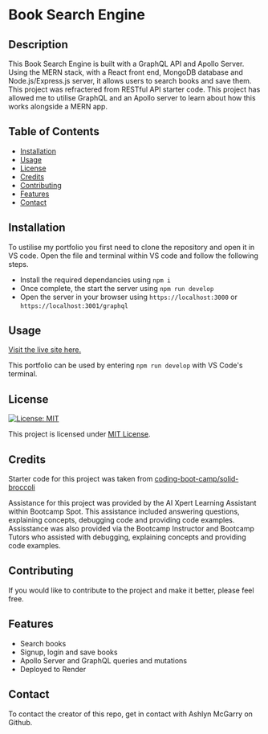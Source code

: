 # Book Search Engine

## Description


This Book Search Engine is built with a GraphQL API and Apollo Server. Using the MERN stack, with a React front end, MongoDB database and Node.js/Express.js server, it allows users to search books and save them. This project was refractered from RESTful API starter code. This project has allowed me to utilise GraphQL and an Apollo server to learn about how this works alongside a MERN app.

## Table of Contents

- [Installation](#installation)
- [Usage](#usage)
- [License](#license)
- [Credits](#credits)
- [Contributing](#contributing)
- [Features](#features)
- [Contact](#Contact)

## Installation

To ustilise my portfolio you first need to clone the repository and open it in VS code. Open the file and terminal within VS code and follow the following steps.

- Install the required dependancies using `npm i`
- Once complete, the start the server using `npm run develop`
- Open the server in your browser using `https://localhost:3000` or `https://localhost:3001/graphql`

## Usage

[Visit the live site here.](https://book-search-engine-htk2.onrender.com/)

This portfolio can be used by entering `npm run develop` with VS Code's terminal.

## License

[![License: MIT](https://img.shields.io/badge/License-MIT-yellow.svg)](https://opensource.org/licenses/MIT)

This project is licensed under [MIT License](https://opensource.org/licenses/MIT).

## Credits

Starter code for this project was taken from [coding-boot-camp/solid-broccoli](https://github.com/coding-boot-camp/solid-broccoli)

Assistance for this project was provided by the AI Xpert Learning Assistant within Bootcamp Spot. This assistance included answering questions, explaining concepts, debugging code and providing code examples. Assisstance was also provided via the Bootcamp Instructor and Bootcamp Tutors who assisted with debugging, explaining concepts and providing code examples. 

## Contributing

If you would like to contribute to the project and make it better, please feel free.

## Features

- Search books
- Signup, login and save books
- Apollo Server and GraphQL queries and mutations
- Deployed to Render

## Contact

To contact the creator of this repo, get in contact with Ashlyn McGarry on Github.

